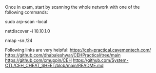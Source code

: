 Once in exam, start by scanning the whole network with one of the following commands:

sudo arp-scan -local

netdiscover -i 10.10.1.0

nmap -sn <ip>/24

Following links are very helpful:
https://ceh-practical.cavementech.com/
https://github.com/dhabaleshwar/CEHPractical/tree/main 
https://github.com/cmuppin/CEH
https://github.com/System-CTL/CEH_CHEAT_SHEET/blob/main/README.md
